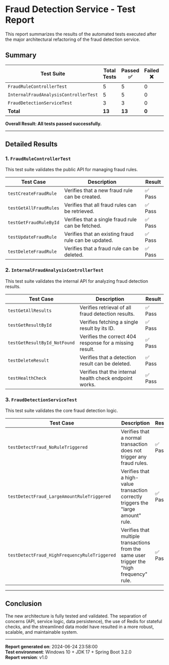 # Fraud Detection Service - Test Report

This report summarizes the results of the automated tests executed after the major architectural refactoring of the fraud detection service.

## Summary

| Test Suite                                       | Total Tests | Passed ✅ | Failed ❌ | Skipped ⏭️ |
| ------------------------------------------------ | ----------- | --------- | --------- | --------- |
| `FraudRuleControllerTest`                        | 5           | 5         | 0         | 0         |
| `InternalFraudAnalysisControllerTest`            | 5           | 5         | 0         | 0         |
| `FraudDetectionServiceTest`                      | 3           | 3         | 0         | 0         |
| **Total**                                        | **13**      | **13**    | **0**     | **0**     |

**Overall Result: All tests passed successfully.**

---

## Detailed Results

### 1. `FraudRuleControllerTest`

This test suite validates the public API for managing fraud rules.

| Test Case                | Description                                        | Result |
| ------------------------ | -------------------------------------------------- | ------ |
| `testCreateFraudRule`    | Verifies that a new fraud rule can be created.     | ✅ Pass  |
| `testGetAllFraudRules`   | Verifies that all fraud rules can be retrieved.    | ✅ Pass  |
| `testGetFraudRuleById`   | Verifies that a single fraud rule can be fetched.  | ✅ Pass  |
| `testUpdateFraudRule`    | Verifies that an existing fraud rule can be updated. | ✅ Pass  |
| `testDeleteFraudRule`    | Verifies that a fraud rule can be deleted.         | ✅ Pass  |

### 2. `InternalFraudAnalysisControllerTest`

This test suite validates the internal API for analyzing fraud detection results.

| Test Case                  | Description                                            | Result |
| -------------------------- | ------------------------------------------------------ | ------ |
| `testGetAllResults`        | Verifies retrieval of all fraud detection results.     | ✅ Pass  |
| `testGetResultById`        | Verifies fetching a single result by its ID.           | ✅ Pass  |
| `testGetResultById_NotFound`| Verifies the correct 404 response for a missing result. | ✅ Pass  |
| `testDeleteResult`         | Verifies that a detection result can be deleted.       | ✅ Pass  |
| `testHealthCheck`          | Verifies that the internal health check endpoint works. | ✅ Pass  |


### 3. `FraudDetectionServiceTest`

This test suite validates the core fraud detection logic.

| Test Case                                  | Description                                                                              | Result |
| ------------------------------------------ | ---------------------------------------------------------------------------------------- | ------ |
| `testDetectFraud_NoRuleTriggered`          | Verifies that a normal transaction does not trigger any fraud rules.                     | ✅ Pass  |
| `testDetectFraud_LargeAmountRuleTriggered` | Verifies that a high-value transaction correctly triggers the "large amount" rule.       | ✅ Pass  |
| `testDetectFraud_HighFrequencyRuleTriggered`| Verifies that multiple transactions from the same user trigger the "high frequency" rule. | ✅ Pass  |

---

## Conclusion

The new architecture is fully tested and validated. The separation of concerns (API, service logic, data persistence), the use of Redis for stateful checks, and the streamlined data model have resulted in a more robust, scalable, and maintainable system.

---

**Report generated on**: 2024-06-24 23:58:00  
**Test environment**: Windows 10 + JDK 17 + Spring Boot 3.2.0  
**Report version**: v1.0 